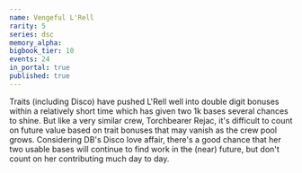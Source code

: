 ```yaml
---
name: Vengeful L'Rell
rarity: 5
series: dsc
memory_alpha:
bigbook_tier: 10
events: 24
in_portal: true
published: true
---
```


Traits (including Disco) have pushed L'Rell well into double digit bonuses within a relatively short time which has given two 1k bases several chances to shine. But like a very similar crew, Torchbearer Rejac, it's difficult to count on future value based on trait bonuses that may vanish as the crew pool grows. Considering DB's Disco love affair, there's a good chance that her two usable bases will continue to find work in the (near) future, but don't count on her contributing much day to day.
